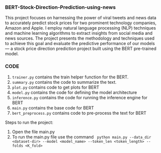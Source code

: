 ### BERT-Stock-Direction-Prediction-using-news

This project focuses on harnessing the power of viral tweets and news data to accurately predict stock prices for two prominent technology companies, Amazon and Apple. I employ natural language processing (NLP) techniques and machine learning algorithms to extract insights from social media and news sources. The project presents the methodology and techniques used to achieve this goal and evaluate the predictive performance of our models — a stock price direction prediction project built using the BERT pre-trained model.

### CODE
1. ``` trainer.py ``` contains the train helper function for the BERT.
2. ``` summary.py ``` contains the code to summarize the text.
3. ``` plot.py ``` contains code to get plots for BERT
4. ``` model.py ``` contains the code for defining the model architecture
5. ``` inference.py ``` contains the code for running the inference engine for BERT
6. ``` main.py ``` contains the base code for BERT
7. ``` bert_preprocess.py ``` contains code to pre-process the text for BERT

Steps to run the project: 
1. Open the file main.py
2. To run the main.py file use the command ``` python main.py --data_dir <dataset-dir> --model <model_name> --token_len <token_length> --folds <K_fold>```
